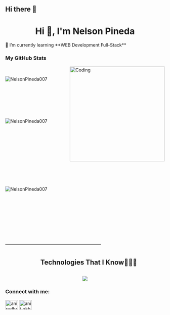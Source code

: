## Hi there 👋

<h1 align="center">Hi 👋, I'm Nelson Pineda</h1>
🌱 I’m currently learning **WEB Development Full-Stack**

<h3>My GitHub Stats</h3>
<img align="right" alt="Coding" width="300" src="https://cdn.dribbble.com/users/1277312/screenshots/14733298/media/39b1045e593737587dd60e42c8422d1f.gif" >
<br>


<p><img align="left" src="https://github-readme-stats.vercel.app/api/top-langs?username=NelsonPineda007&show_icons=true&theme=dark&locale=en&layout=compact" alt="NelsonPineda007" /></p>

<br><br><br><br><br><br><br>
<p>&nbsp;<img align="left" src="https://github-readme-stats.vercel.app/api?username=NelsonPineda007&show_icons=true&theme=dark&locale=en" alt="NelsonPineda007" /></p>
<br><br><br><br><br><br><br><br><br><br>

<p><img align="left" src="https://github-readme-streak-stats.herokuapp.com/?user=NelsonPineda007&theme=dark" alt="NelsonPineda007" /></p>
<br><br><br><br><br><br><br><br><br><br>
<hr width="60%" >
<!--h1 without bottom border-->
<div id="user-content-toc">
  <ul align="center">
    <summary><h2 style="display: inline-block">Technologies That I Know👨🏻‍💻</h2></summary>
  </ul>
</div>
<!--tech stack icons-->
<p align="center">
  <a href="https://skillicons.dev">
    <img src="https://skillicons.dev/icons?i=git,css,discord,postgres,figma,github,html,java,js,linux,mongodb,mysql,tailwind,vscode,spring&perline=14" />
  </a>
</p>
<!-- Connect with me -->
<h3 align="left">Connect with me:</h3>
<p align="left">
<a href="https://linkedin.com/in/nelson-daniel-peña-pineda" target="blank"><img align="center" src="https://raw.githubusercontent.com/rahuldkjain/github-profile-readme-generator/master/src/images/icons/Social/linked-in-alt.svg" alt="anirudhrai693" height="30" width="40" /></a>
<a href="https://instagram.com/nel_john26" target="blank"><img align="center" src="https://raw.githubusercontent.com/rahuldkjain/github-profile-readme-generator/master/src/images/icons/Social/instagram.svg" alt="anii_akhil" height="30" width="40" /></a>
</p>
<br>
